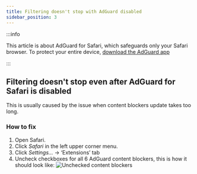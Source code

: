 ```yaml
---
title: Filtering doesn't stop with AdGuard disabled
sidebar_position: 3
---
```


:::info

This article is about AdGuard for Safari, which safeguards only your Safari browser. To protect your entire device, [download the AdGuard app](https://agrd.io/download-kb-adblock)

:::

## Filtering doesn't stop even after AdGuard for Safari is disabled

This is usually caused by the issue when content blockers update takes too long.

### How to fix

 1. Open Safari.
 2. Click *Safari* in the left upper corner menu.
 3. Click *Settings…* → ‘Extensions’ tab
 4. Uncheck checkboxes for all 6 AdGuard content blockers, this is how it should look like:
    ![Unchecked content blockers](https://cdn.adtidy.org/content/Kb/ad_blocker/safari/adg-safari-unchecked-cbs.png)
